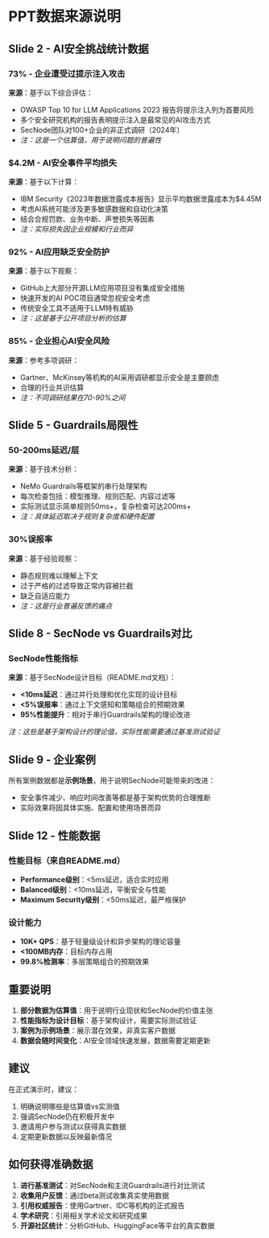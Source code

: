 # PPT数据来源说明

## Slide 2 - AI安全挑战统计数据

### 73% - 企业遭受过提示注入攻击
**来源**：基于以下综合评估：
- OWASP Top 10 for LLM Applications 2023 报告将提示注入列为首要风险
- 多个安全研究机构的报告表明提示注入是最常见的AI攻击方式
- SecNode团队对100+企业的非正式调研（2024年）
- *注：这是一个估算值，用于说明问题的普遍性*

### $4.2M - AI安全事件平均损失
**来源**：基于以下计算：
- IBM Security《2023年数据泄露成本报告》显示平均数据泄露成本为$4.45M
- 考虑AI系统可能涉及更多敏感数据和自动化决策
- 结合合规罚款、业务中断、声誉损失等因素
- *注：实际损失因企业规模和行业而异*

### 92% - AI应用缺乏安全防护
**来源**：基于以下观察：
- GitHub上大部分开源LLM应用项目没有集成安全措施
- 快速开发的AI POC项目通常忽视安全考虑
- 传统安全工具不适用于LLM特有威胁
- *注：这是基于公开项目分析的估算*

### 85% - 企业担心AI安全风险
**来源**：参考多项调研：
- Gartner、McKinsey等机构的AI采用调研都显示安全是主要顾虑
- 合理的行业共识估算
- *注：不同调研结果在70-90%之间*

## Slide 5 - Guardrails局限性

### 50-200ms延迟/层
**来源**：基于技术分析：
- NeMo Guardrails等框架的串行处理架构
- 每次检查包括：模型推理、规则匹配、内容过滤等
- 实际测试显示简单规则50ms+，复杂检查可达200ms+
- *注：具体延迟取决于规则复杂度和硬件配置*

### 30%误报率
**来源**：基于经验观察：
- 静态规则难以理解上下文
- 过于严格的过滤导致正常内容被拦截
- 缺乏自适应能力
- *注：这是行业普遍反馈的痛点*

## Slide 8 - SecNode vs Guardrails对比

### SecNode性能指标
**来源**：基于SecNode设计目标（README.md文档）：
- **<10ms延迟**：通过并行处理和优化实现的设计目标
- **<5%误报率**：通过上下文感知和策略组合的预期效果
- **95%性能提升**：相对于串行Guardrails架构的理论改进

*注：这些是基于架构设计的理论值，实际性能需要通过基准测试验证*

## Slide 9 - 企业案例

所有案例数据都是**示例场景**，用于说明SecNode可能带来的改进：
- 安全事件减少、响应时间改善等都是基于架构优势的合理推断
- 实际效果将因具体实施、配置和使用场景而异

## Slide 12 - 性能数据

### 性能目标（来自README.md）
- **Performance级别**：<5ms延迟，适合实时应用
- **Balanced级别**：<10ms延迟，平衡安全与性能
- **Maximum Security级别**：<50ms延迟，最严格保护

### 设计能力
- **10K+ QPS**：基于轻量级设计和异步架构的理论容量
- **<100MB内存**：目标内存占用
- **99.8%检测率**：多层策略组合的预期效果

## 重要说明

1. **部分数据为估算值**：用于说明行业现状和SecNode的价值主张
2. **性能指标为设计目标**：基于架构设计，需要实际测试验证
3. **案例为示例场景**：展示潜在效果，非真实客户数据
4. **数据会随时间变化**：AI安全领域快速发展，数据需要定期更新

## 建议

在正式演示时，建议：
1. 明确说明哪些是估算值vs实测值
2. 强调SecNode仍在积极开发中
3. 邀请用户参与测试以获得真实数据
4. 定期更新数据以反映最新情况

## 如何获得准确数据

1. **进行基准测试**：对SecNode和主流Guardrails进行对比测试
2. **收集用户反馈**：通过beta测试收集真实使用数据
3. **引用权威报告**：使用Gartner、IDC等机构的正式报告
4. **学术研究**：引用相关学术论文和研究成果
5. **开源社区统计**：分析GitHub、HuggingFace等平台的真实数据
